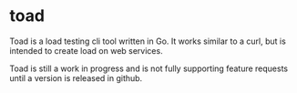 # toad
Toad is a load testing cli tool written in Go. It works similar to a curl, but is intended to create load on web services.

Toad is still a work in progress and is not fully supporting feature requests until a version is released in github.
